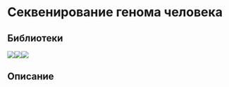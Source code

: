 # Секвенирование генома человека
## Библиотеки 
<img src="https://img.shields.io/badge/Numpy-black?style=flat-square&logo=numpy&logoColor=orange"/><img src="https://img.shields.io/badge/Scipy-black?style=flat-square&logo=scipy&logoColor=blue"/><img src="https://img.shields.io/badge/Matplotlib-black?style=flat-square"/>
## Описание
